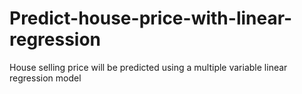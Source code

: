 # Predict-house-price-with-linear-regression
House selling price will be predicted using a multiple variable linear regression model
